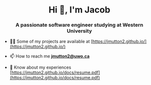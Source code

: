 
<h1 align="center">Hi 👋, I'm Jacob</h1>
<h3 align="center">A passionate software engineer studying at Western University</h3>

- 👨‍💻 Some of my projects are available at [https://jmutton2.github.io/](https://jmutton2.github.io/)

- 📫 How to reach me **jmutton2@uwo.ca**

- 📄 Know about my experiences [https://jmutton2.github.io/docs/resume.pdf](https://jmutton2.github.io/docs/resume.pdf)
